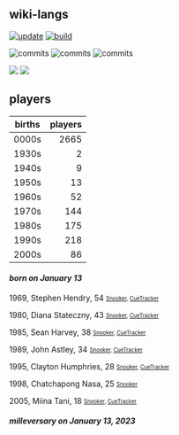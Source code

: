 ## wiki-langs
[![update](https://github.com/dreamerminsk/wiki-langs/actions/workflows/update-tables.yml/badge.svg)](https://github.com/dreamerminsk/wiki-langs/actions/workflows/update-tables.yml)
[![build](https://github.com/dreamerminsk/wiki-langs/actions/workflows/build.yml/badge.svg)](https://github.com/dreamerminsk/wiki-langs/actions/workflows/build.yml)

![commits](https://img.shields.io/github/commit-activity/y/dreamerminsk/wiki-langs)
![commits](https://img.shields.io/github/commit-activity/m/dreamerminsk/wiki-langs)
![commits](https://img.shields.io/github/commit-activity/w/dreamerminsk/wiki-langs)

![](https://img.shields.io/github/languages/code-size/dreamerminsk/wiki-langs)
![](https://img.shields.io/github/repo-size/dreamerminsk/wiki-langs)

## players
| births | players |
| :----: | ------: |
| 0000s | 2665 |
| 1930s | 2 |
| 1940s | 9 |
| 1950s | 13 |
| 1960s | 52 |
| 1970s | 144 |
| 1980s | 175 |
| 1990s | 218 |
| 2000s | 86 |

#### ***born on January 13***
1969, Stephen Hendry, 54 <sub><sup>[Snooker](http://www.snooker.org/res/index.asp?player=153), [CueTracker](http://cuetracker.net/Players/stephen-hendry/)</sup></sub>

1980, Diana Stateczny, 43 <sub><sup>[Snooker](http://www.snooker.org/res/index.asp?player=2112), [CueTracker](http://cuetracker.net/Players/diana-stateczny/)</sup></sub>

1985, Sean Harvey, 38 <sub><sup>[Snooker](http://www.snooker.org/res/index.asp?player=2078), [CueTracker](http://cuetracker.net/Players/sean-harvey/)</sup></sub>

1989, John Astley, 34 <sub><sup>[Snooker](http://www.snooker.org/res/index.asp?player=526), [CueTracker](http://cuetracker.net/Players/john-astley/)</sup></sub>

1995, Clayton Humphries, 28 <sub><sup>[Snooker](http://www.snooker.org/res/index.asp?player=1627), [CueTracker](http://cuetracker.net/Players/clayton-humphries/)</sup></sub>

1998, Chatchapong Nasa, 25 <sub><sup>[Snooker](http://www.snooker.org/res/index.asp?player=2887)</sup></sub>

2005, Miina Tani, 18 <sub><sup>[Snooker](http://www.snooker.org/res/index.asp?player=2549), [CueTracker](http://cuetracker.net/Players/miina-tani/)</sup></sub>


#### ***milleversary on January 13, 2023***



